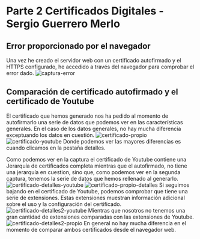 # Parte 2 Certificados Digitales - Sergio Guerrero Merlo

## Error proporcionado por el navegador

Una vez he creado el servidor web con un certificado autofirmado y el HTTPS configurado, he accedido a través del navegador para comprobar el error dado.
![captura-error](./img/error-certificado-propio.png)

## Comparación de certificado autofirmado y el certificado de Youtube

El certificado que hemos generado nos ha pedido al momento de autofirmarlo una serie de datos que podemos ver en las características generales. En el caso de los datos generales, no hay mucha diferencia exceptuando los datos en cuestión.
![certificado-propio](./img/certificado-propio.png)
![certificado-youtube](./img/certificado-youtube-seguro.png)
Donde podemos ver las mayores diferencias es cuando clicamos en la pestaña detalles.

Como podemos ver en la captura el certificado de Youtube contiene una Jerarquía de certificados completa mientras que el autofirmado, no tiene una jerarquía en cuestion, sino que, como podemos ver en la segunda captura, tenemos la serie de datos que hemos rellenado al generarlo.
![certificado-detalles-youtube](./img/certificado-youtube-seguro-detalles.png)
![certificado-propio-detalles](./img/certificado-propio-detalles.png)
Si seguimos bajando en el certificado de Youtube, podemos comprobar que tiene una serie de extensiones. Estas extensiones muestran información adicional sobre el uso y la configuración del certificado.
![certificado-detalles2-youtube](./img/certificado-propio-detalles2.png)
Mientras que nosotros no tenemos una gran cantidad de extensiones comparadas con las extensiones de Youtube.
![certificado-detalles2-propio](./img/certificado-propio-detalles2.png)
En general no hay mucha diferencia en el momento de comparar ambos certificados desde el navegador web.